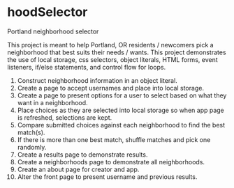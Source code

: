 # hoodSelector
Portland neighborhood selector

This project is meant to help Portland, OR residents / newcomers pick a neighborhood that best suits their needs / wants. 
This project demonstrates the use of local storage, css selectors, object literals, HTML forms, event listeners, if/else statements, and control flow for loops.

1. Construct neighborhood information in an object literal.
2. Create a page to accept usernames and place into local storage.
3. Create a page to present options for a user to select based on what they want in a neighborhood.
4. Place choices as they are selected into local storage so when app page is refreshed, selections are kept.
5. Compare submitted choices against each neighborhood to find the best match(s).
6. If there is more than one best match, shuffle matches and pick one randomly.
7. Create a results page to demonstrate results.
8. Create a neighborhoods page to demonstrate all neighborhoods.
9. Create an about page for creator and app.
10. Alter the front page to present username and previous results.
